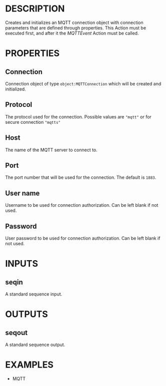 # DESCRIPTION

Creates and initializes an MQTT connection object with connection parameters that are defined through properties.
This Action must be executed first, and after it the _MQTTEvent_ Action must be called.

# PROPERTIES

## Connection

Connection object of type `object:MQTTConnection` which will be created and initialized.

## Protocol

The protocol used for the connection. Possible values are `"mqtt"` or for secure connection `"mqtts"`

## Host

The name of the MQTT server to connect to.

## Port

The port number that will be used for the connection. The default is `1883`.

## User name

Username to be used for connection authorization. Can be left blank if not used.

## Password

User password to be used for connection authorization. Can be left blank if not used.

# INPUTS

## seqin

A standard sequence input.

# OUTPUTS

## seqout

A standard sequence output.

# EXAMPLES

-   MQTT
